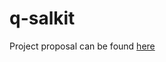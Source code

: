 # q-salkit

Project proposal can be found [here](https://github.com/qiskit-advocate/qamp-2025/issues/4)
